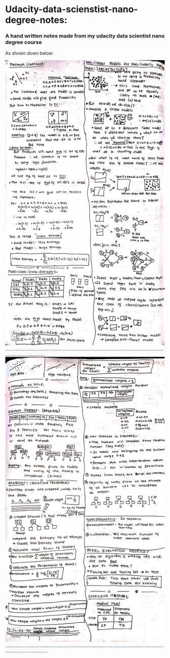 # Udacity-data-scienstist-nano-degree-notes:
### A hand written notes made from my udacity data scientist nano degree course

As shown down below:

<img src="Image-14.jpeg" width="720" height="900">
...........................................................................................................................................................
<img src="Image-4.jpeg" width="720" height="900">
.............................................................................................................................................................
